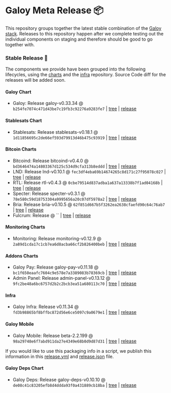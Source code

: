 # Galoy Meta Release 📦

This repository groups together the latest stable combination of the [Galoy stack](https://github.com/GaloyMoney/awesome-galoy#tech-components).
Releases to this repository happen after we complete testing out the individual components on staging and therefore should be good to go together with.

### Stable Release 🎉

The components we provide have been grouped into the following lifecycles, using the [charts](https://github.com/GaloyMoney/charts) and the [infra](https://github.com/GaloyMoney/galoy-infra) repository.
Source Code diff for the releases will be added soon.

#### Galoy Chart
- Galoy: Release galoy-v0.33.34 @ `b254fe7074c471d43be7c19fb3c92276a9283fe7` | [tree](https://github.com/GaloyMoney/charts/tree/b254fe7074c471d43be7c19fb3c92276a9283fe7/charts/galoy) | [release](https://github.com/GaloyMoney/charts/releases/tag/galoy-v0.33.34)

#### Stablesats Chart
- Stablesats: Release stablesats-v0.18.1 @ `1d11856695c2de66ef593d79913d46b475c93919` | [tree](https://github.com/GaloyMoney/charts/tree/1d11856695c2de66ef593d79913d46b475c93919/charts/stablesats) | [release](https://github.com/GaloyMoney/charts/releases/tag/stablesats-v0.18.1)

#### Bitcoin Charts
- Bitcoind: Release bitcoind-v0.4.0 @ `bd3646474a14803367d125c534d9cfa313b8eddd` | [tree](https://github.com/GaloyMoney/charts/tree/bd3646474a14803367d125c534d9cfa313b8eddd/charts/bitcoind) | [release](https://github.com/GaloyMoney/charts/releases/tag/bitcoind-v0.4.0)
- LND: Release lnd-v0.10.1 @ `fec3df4eba69b14674265c8d171c27f95078c027` | [tree](https://github.com/GaloyMoney/charts/tree/fec3df4eba69b14674265c8d171c27f95078c027/charts/lnd) | [release](https://github.com/GaloyMoney/charts/releases/tag/lnd-v0.10.1)
- RTL: Release rtl-v0.4.3 @ `0cbe79514d837adba1a637a13338b7f1ad04168b` | [tree](https://github.com/GaloyMoney/charts/tree/0cbe79514d837adba1a637a13338b7f1ad04168b/charts/rtl) | [release](https://github.com/GaloyMoney/charts/releases/tag/rtl-v0.4.3)
- Specter: Release specter-v0.3.1 @ `78e580c59d18753304a9995656a20c07df5978a2` | [tree](https://github.com/GaloyMoney/charts/tree/78e580c59d18753304a9995656a20c07df5978a2/charts/specter) | [release](https://github.com/GaloyMoney/charts/releases/tag/specter-v0.3.1)
- Bria: Release bria-v0.10.5 @ `62f851d667b5f3262ea2638cfaefd90c64c76ab7` | [tree](https://github.com/GaloyMoney/charts/tree/62f851d667b5f3262ea2638cfaefd90c64c76ab7/charts/bria) | [release](https://github.com/GaloyMoney/charts/releases/tag/bria-v0.10.5)
- Fulcrum: Release  @ `` | [tree](https://github.com/GaloyMoney/charts/tree//charts/fulcrum) | [release](https://github.com/GaloyMoney/charts/releases/tag/)

#### Monitoring Charts
- Monitoring: Release monitoring-v0.12.9 @ `2a89d1cda17c1cb7ea6d8acba66cf2b826400beb` | [tree](https://github.com/GaloyMoney/charts/tree/2a89d1cda17c1cb7ea6d8acba66cf2b826400beb/charts/monitoring) | [release](https://github.com/GaloyMoney/charts/releases/tag/monitoring-v0.12.9)

#### Addons Charts
- Galoy Pay: Release galoy-pay-v0.11.18 @ `bc1f650eaafc7604c9e578e7a3389083b78369cb` | [tree](https://github.com/GaloyMoney/charts/tree/bc1f650eaafc7604c9e578e7a3389083b78369cb/charts/galoy-pay) | [release](https://github.com/GaloyMoney/charts/releases/tag/galoy-pay-v0.11.18)
- Admin Panel: Release admin-panel-v0.13.12 @ `9fc2be48a6bc6757d2b2c2bcb3ea51a680113c70` | [tree](https://github.com/GaloyMoney/charts/tree/9fc2be48a6bc6757d2b2c2bcb3ea51a680113c70/charts/admin-panel) | [release](https://github.com/GaloyMoney/charts/releases/tag/admin-panel-v0.13.12)

#### Infra

- Galoy Infra: Release v0.11.34 @ `fd3b98865bf8bffbc872d56e6ce5097c9a0679e1` | [tree](https://github.com/GaloyMoney/galoy-infra/tree/fd3b98865bf8bffbc872d56e6ce5097c9a0679e1) | [release](https://github.com/GaloyMoney/galoy-infra/releases/tag/v0.11.34)

#### Galoy Mobile

- Galoy Mobile: Release beta-2.2.199 @ `98a29748e6f7abd911da27e4349e68b0d9d87d31` | [tree](https://github.com/GaloyMoney/galoy-mobile/tree/98a29748e6f7abd911da27e4349e68b0d9d87d31) | [release](https://github.com/GaloyMoney/galoy-mobile/releases/tag/beta-2.2.199)

If you would like to use this packaging info in a script, we publish this information in this [release.yml](./release.yml) and [release.json](./release.json) file.

#### Galoy Deps Chart
- Galoy Deps: Release galoy-deps-v0.10.10 @ `de08c41c83205efb8d4ddda93f0a431889cb18ba` | [tree](https://github.com/GaloyMoney/charts/tree/de08c41c83205efb8d4ddda93f0a431889cb18ba/charts/galoy-deps) | [release](https://github.com/GaloyMoney/charts/releases/tag/galoy-deps-v0.10.10)

